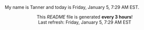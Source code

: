 My name is Tanner and today is Friday, January 5, 7:29 AM EST.

<p align="center">This <i>README</i> file is generated <b>every 3 hours</b>!</br>Last refresh: Friday, January 5, 7:29 AM EST<br /></p>
